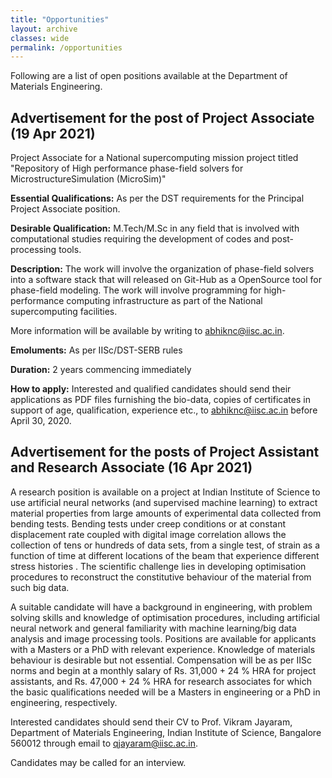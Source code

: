 ```yaml
---
title: "Opportunities"
layout: archive
classes: wide
permalink: /opportunities
---
```

Following are a list of open positions available at the Department of Materials Engineering.

## Advertisement for the post of Project Associate (19 Apr 2021)

Project Associate for a National supercomputing mission project titled "Repository of High performance phase-field solvers for MicrostructureSimulation (MicroSim)"

<b>Essential Qualifications:</b> As per the DST requirements for the Principal Project Associate position.

<b>Desirable Qualification:</b> M.Tech/M.Sc in any field that is involved with computational studies requiring the development of codes and post-processing tools.

<b>Description:</b> The work will involve the organization of phase-field solvers into a software stack that will released on Git-Hub as a OpenSource tool for phase-field modeling. The work will involve programming for high-performance computing infrastructure as part of the National supercomputing facilities.

More information will be available by writing to abhiknc@iisc.ac.in.

<b>Emoluments:</b> As per IISc/DST-SERB rules

<b>Duration:</b> 2 years commencing immediately

<b>How to apply:</b> Interested and qualified candidates should send their applications as PDF files furnishing the bio-data, copies of certificates in support of age, qualification, experience etc., to abhiknc@iisc.ac.in before April 30, 2020.
<br>

## Advertisement for the posts of Project Assistant and Research Associate (16 Apr 2021)

A research position is available on a project at Indian Institute of Science to use artificial neural networks (and supervised machine learning) to extract material properties from large amounts of experimental data collected from bending tests. Bending tests under creep conditions or at constant displacement rate coupled with digital image correlation allows the collection of tens or hundreds of data sets, from a single test, of strain as a function of time at different locations of the beam that experience different stress histories . The scientific challenge lies in developing optimisation procedures to reconstruct the constitutive behaviour of the material from such big data.

A suitable candidate will have a background in engineering, with problem solving skills and knowledge of optimisation procedures, including artificial neural network and general familiarity with machine learning/big data analysis and image processing tools. Positions are available for applicants with a Masters or a PhD with relevant experience. Knowledge of materials behaviour is desirable but not essential. Compensation will be as per IISc norms and begin at a monthly salary of Rs. 31,000 + 24 % HRA for project assistants, and Rs. 47,000 + 24 % HRA for research associates for which the basic qualifications needed will be a Masters in engineering or a PhD in engineering, respectively.

Interested candidates should send their CV to 
Prof. Vikram Jayaram, 
Department of Materials Engineering, 
Indian Institute of Science, 
Bangalore 560012 
through email to qjayaram@iisc.ac.in. 

Candidates may be called for an interview.
